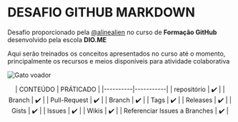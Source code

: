 # DESAFIO GITHUB MARKDOWN
Desafio proporcionado pela [@alinealien](https://github.com/alinealien) no curso de **Formação GitHub** desenvolvido pela escola **DIO.ME**

Aqui serão treinados os conceitos apresentados no curso até o momento, principalmente os recursos e meios disponíveis para atividade colaborativa

![Gato voador](https://media.giphy.com/headers/GitHub/w8ZJLtJbmuph.gif)

<p align="center">
| CONTEÚDO | PRÁTICADO |
|----------|-----------|
| repositório | ✔️ |
| Branch | ✔️ |
| Pull-Request | ✔️ |
| Branch | ✔️ |
| Tags | ✔️ |
| Releases | ✔️ |
| Gists | ✔️ |
| Issues | ✔️ |
| Wikis | ✔️ |
| Referenciar Issues a Branches | ✔️ |
</p>
